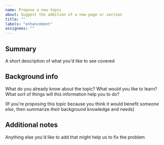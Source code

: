 ```yaml
---
name: Propose a new topic
about: Suggest the addition of a new page or section
title: ""
labels: "enhancement"
assignees: ""
---
```


## Summary

A short description of what you'd like to see covered

## Background info

What do you already know about the topic? What would you like to learn? What sort of things will this information help you to do?

(If you're proposing this topic because you think it would benefit _someone else_, then summarize _their_ background knowledge and needs)

## Additional notes

Anything else you'd like to add that might help us to fix the problem
